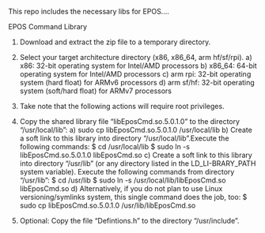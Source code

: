 
This repo includes the necessary libs for EPOS....

EPOS Command Library

1) Download and extract the zip file to a temporary directory.

2) Select your target architecture directory (x86, x86_64, arm hf/sf/rpi).
   a) x86: 32-bit operating system for Intel/AMD processors
   b) x86_64: 64-bit operating system for Intel/AMD processors
   c) arm rpi: 32-bit operating system (hard float) for ARMv6 processors
   d) arm sf/hf: 32-bit operating system (soft/hard float) for ARMv7 processors

3) Take note that the following actions will require root privileges.

4) Copy the shared library file “libEposCmd.so.5.0.1.0” to the directory “/usr/local/lib”:
   a) sudo cp libEposCmd.so.5.0.1.0 /usr/local/lib
   b) Create a soft link to this library into directory “/usr/local/lib”.Execute the following commands:
      $ cd /usr/local/lib
      $ sudo ln -s libEposCmd.so.5.0.1.0 libEposCmd.so
   c) Create a soft link to this library into directory “/usr/lib” (or any directory listed in the LD_LI-BRARY_PATH system variable).
      Execute the following commands from directory “/usr/lib”:
      $ cd /usr/lib
      $ sudo ln -s /usr/local/lib/libEposCmd.so libEposCmd.so
   d) Alternatively, if you do not plan to use Linux versioning/symlinks system, this single command does the job, too:
      $ sudo cp libEposCmd.so.5.0.1.0 /usr/lib/libEposCmd.so

5) Optional: Copy the file “Defintions.h” to the directory “/usr/include”.


